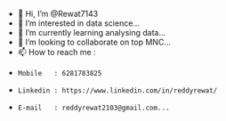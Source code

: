 - 👋 Hi, I’m @Rewat7143
- 👀 I’m interested in data science...
- 🌱 I’m currently learning analysing data...
- 💞️ I’m looking to collaborate on top MNC...
- 📫 How to reach me :
-     Mobile   : 6281783825
-     Linkedin : https://www.linkedin.com/in/reddyrewat/
-     E-mail   : reddyrewat2103@gmail.com...

<!---
Rewat7143/Rewat7143 is a ✨ special ✨ repository because its `README.md` (this file) appears on your GitHub profile.
You can click the Preview link to take a look at your changes.
--->
